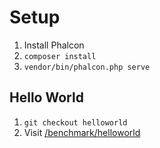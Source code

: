 # Setup

1. Install Phalcon
2. `composer install`
3. `vendor/bin/phalcon.php serve`

## Hello World

1. `git checkout helloworld`
2. Visit [/benchmark/helloworld](http://localhost:8000/benchmark/helloworld)
